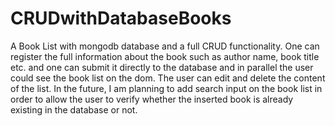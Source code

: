 # CRUDwithDatabaseBooks

A Book List with mongodb database and a full CRUD functionality. One can register the full information about the book such as author name, book title etc. and one can submit it directly to the database and in parallel the user could see the book list on the dom. The user can edit and delete the content of the list. In the future, I am planning to add search input on the book list in order to allow the user to verify whether the inserted book is already existing in the database or not.
